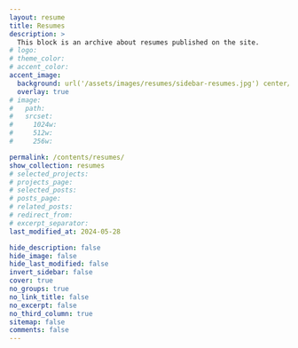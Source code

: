 ```yaml
---
layout: resume
title: Resumes
description: >
  This block is an archive about resumes published on the site.
# logo:
# theme_color:
# accent_color:
accent_image:
  background: url('/assets/images/resumes/sidebar-resumes.jpg') center/cover
  overlay: true
# image:
#   path:
#   srcset:
#     1024w:
#     512w:
#     256w:

permalink: /contents/resumes/
show_collection: resumes
# selected_projects:
# projects_page:
# selected_posts:
# posts_page:
# related_posts:
# redirect_from:
# excerpt_separator:
last_modified_at: 2024-05-28

hide_description: false
hide_image: false
hide_last_modified: false
invert_sidebar: false
cover: true
no_groups: true
no_link_title: false
no_excerpt: false
no_third_column: true
sitemap: false
comments: false
---
```



